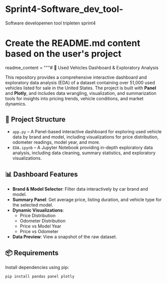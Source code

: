 # Sprint4-Software_dev_tool-
Software developemen tool tripleten sprint4

# Create the README.md content based on the user's project
readme_content = """# 🚗 Used Vehicles Dashboard & Exploratory Analysis

This repository provides a comprehensive interactive dashboard and exploratory data analysis (EDA) of a dataset containing over 51,000 used vehicles listed for sale in the United States. The project is built with **Panel** and **Plotly**, and includes data wrangling, visualization, and summarization tools for insights into pricing trends, vehicle conditions, and market dynamics.

## 📁 Project Structure

- `app.py` – A Panel-based interactive dashboard for exploring used vehicle data by brand and model, including visualizations for price distribution, odometer readings, model year, and more.
- `EDA.ipynb` – A Jupyter Notebook providing in-depth exploratory data analysis, including data cleaning, summary statistics, and exploratory visualizations.

## 📊 Dashboard Features

- **Brand & Model Selector**: Filter data interactively by car brand and model.
- **Summary Panel**: Get average price, listing duration, and vehicle type for the selected model.
- **Dynamic Visualizations**:
  - Price Distribution
  - Odometer Distribution
  - Price vs Model Year
  - Price vs Odometer
- **Data Preview**: View a snapshot of the raw dataset.

## 📦 Requirements

Install dependencies using pip:

```bash
pip install pandas panel plotly

